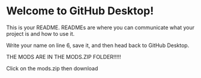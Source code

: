 # Welcome to GitHub Desktop!

This is your README. READMEs are where you can communicate what your project is and how to use it.

Write your name on line 6, save it, and then head back to GitHub Desktop.





THE MODS ARE IN THE MODS.ZIP FOLDER!!!!!
 
 Click on the mods.zip then download
